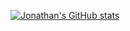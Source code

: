 [![Jonathan's GitHub stats](https://github-readme-stats.vercel.app/api?username=jonathanguven&hide=contribs,prs)](https://github.com/anuraghazra/github-readme-stats)
